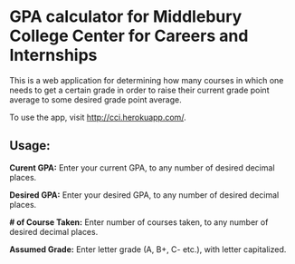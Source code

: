# GPA calculator for Middlebury College Center for Careers and Internships
This is a web application for determining how many courses in which one needs to get a certain grade in order to raise their current grade point average to some desired grade point average.

To use the app, visit http://cci.herokuapp.com/.

## Usage:
__Curent GPA:__ Enter your current GPA, to any number of desired decimal places.

__Desired GPA:__ Enter your desired GPA, to any number of desired decimal places.

__# of Course Taken:__ Enter number of courses taken, to any number of desired decimal places.

__Assumed Grade:__ Enter letter grade (A, B+, C- etc.), with letter capitalized. 
